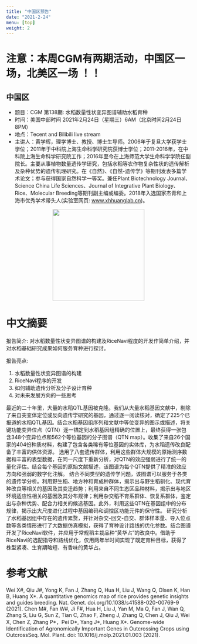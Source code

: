 ```yaml
---
title: "中国区预告"
date: "2021-2-24"
menu: [top]
weight: 2
---
```


# 注意：本周CGM有两期活动，中国区一场，北美区一场 ！！

## 中国区

- 题目：CGM 第138期: 水稻数量性状变异图谱辅助水稻育种
- 时间：美国中部时间 2021年2月24日（星期三）6AM（北京时间2月24日8PM）
- 地点：Tecent and Bilibili live stream
- 主讲人：黄学辉，理学博士、教授、博士生导师。2006年于复旦大学获学士学位；2011年于中科院上海生命科学研究院获博士学位；2011-2016年，在中科院上海生命科学研究院工作；2016年至今在上海师范大学生命科学学院任副院长。主要从事植物数量遗传学研究，包括水稻等农作物复杂性状的遗传解析及杂种优势的遗传机理研究。在《自然》、《自然-遗传学》等期刊发表多篇学术论文；参与获得国家自然科学一等奖。兼任Plant Biotechnology Journal、Science China Life Sciences、Journal of Integrative Plant Biology、Rice、Molecular Breeding等期刊副主编或编委。2018年入选国家杰青和上海市优秀学术带头人(实验室网页: www.xhhuanglab.cn)。

<div align="center">
<img src="https://i.loli.net/2021/02/22/tNiHAj7agJOrnI6.jpg" height=250>
</div>

# 中文摘要
报告简介:
对水稻数量性状变异图谱的构建及RiceNavi程度的开发作简单介绍，并对水稻基础研究成果如何服务育种进行探讨。

报告亮点:
1.	水稻数量性状变异图谱的构建
2.	RiceNavi程序的开发
3.	如何辅助遗传分析及分子设计育种
4.	对未来发展方向的一些思考

最近的二十年里，大量的水稻QTL基因被克隆。我们从大量水稻基因文献中，剔除了来自突变体定位或反向遗传学研究的基因，通过逐一阅读核对，确定了225个已报道的水稻QTL基因。结合水稻基因组序列和文献中等位变异的图示或描述，将关键功能变异位点（QTN）逐一锚定到水稻基因组精确的位置上，最终获得一张包含348个变异位点和562个等位基因的分子图谱（QTN map）。收集了来自26个国家的404份种质材料，构建了包含各类稀有等位基因的实体库，为水稻遗传改良配备了丰富的供体资源。
选用了八套遗传群体，利用这些群体大规模的原始测序数据和丰富的表型数据，在同一尺度下重新分析，对QTN的效应强弱进行了统一的量化评估。结合每个基因的原始文献描述，该图谱为每个QTN提供了精准的效应方向和强弱的数字化注解。
结合不同类型的遗传学问题，该图谱可以服务于各类的遗传学分析。利用野生稻、地方种和育成种群体，揭示出与野生稻驯化、现代育种改良等相关的基因及其变迁趋势；利用来自不同生态区品种材料，揭示出与地区环境适应性相关的基因及其分布规律；利用杂交稻不育系群体、恢复系群体，鉴定出与杂种优势、配合力相关的候选基因。此外，利用这些QTN在基因组中的分布规律，揭示出大尺度进化过程中基因编码和调控区功能元件的保守性。
研究分析了水稻基因组中存在的遗传累赘，并针对杂交-回交-自交、群体样本量、导入位点数等各类情形进行了大数据仿真模拟，获得了育种设计路线的优化参数。结合图谱开发了RiceNavi软件，并应用于常规稻主栽品种“黄华占”的改良中。借助于RiceNavi的选配指导和路线优化，仅用两年半时间实现了既定育种目标，获得了株型紧凑、生育期略短、有香味的黄华占。


# 参考文献

Wei X#, Qiu J#, Yong K, Fan J, Zhang Q, Hua H, Liu J, Wang Q, Olsen K, Han B, Huang X*. A quantitative genomics map of rice provides genetic insights and guides breeding. Nat. Genet. doi.org/10.1038/s41588-020-00769-9 (2021).
Chen M#, Fan W#, Ji F#, Hua H, Liu J, Yan M, Ma Q, Fan J, Wan Q, Zhang S, Liu G, Sun Z, Tian C, Zhao F, Zheng J, Zhang Q, Chen J, Qiu J, Wei X, Chen Z, Zhang P*，Pei D*, Yang J*, Huang X*. Genome-wide Identification of Agronomically Important Genes in Outcrossing Crops using OutcrossSeq. Mol. Plant. doi: 10.1016/j.molp.2021.01.003 (2021).



